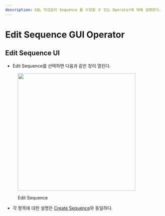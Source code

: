 ```yaml
---
description: SQL 작성없이 Sequence 를 수정할 수 있는 Operator에 대해 설명한다.
---
```


# Edit Sequence GUI Operator

## Edit Sequence UI

* Edit Sequence를 선택하면 다음과 같은 창이 열린다.

<figure><img src="../../../../../.gitbook/assets/image (7).png" alt="" width="375"><figcaption><p>Edit Sequence</p></figcaption></figure>

* 각 항목에 대한 설명은 [Create Sequence](../create-gui-operator/create-sequence-gui-operator.md)와 동일하다.
